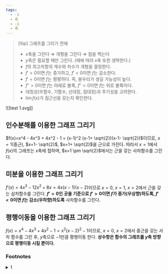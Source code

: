 ```yaml
---
tags:
  - -1
  - 축
  - -1
  - 축
---
```

>[!tip]  그래프를 그리기 전에
>- $x$축을 그린다 $\Rightarrow$ 개형을 그린다 $\Rightarrow$ 점을 찍는다
>- $y$축은 필요할 때만 그린다. (때에 따라 $x$축 또한 생략한다.)
>- $f$의 최고차항의 계수와 차수가 개형을 결정한다.
>- $f'>0$이면 $f$는 증가하고, $f'<0$이면 $f$는 감소한다.
>- $f'=0$이면 $f$는 평평하다. 즉, 봉우리가 생길 가능성이 높다.
>- $f''>0$이면 $f$는 아래로 볼록, $f''<0$이면 $f$는 위로 볼록이다.
>- 대칭성(우함수, 기함수, 선대칭, 점대칭)과 주기성을 고려한다.
>- $\lim f(x)$가 점근선을 갖는지 확인한다.

![[test 1.svg]]

## 인수분해를 이용한 그래프 그리기
$f(x)=x^4 - 4x^3 + 4x^2 - 1 = (x-1)^2 (x-1+ \sqrt{2})(x-1- \sqrt{2})$이므로, $x=1$(중근), $x=1- \sqrt{2}$, $x=1+ \sqrt{2}$을 근으로 가진다. 따라서 $x=1$에서 $f(x)$의 그래프는 $x$축에 접하며, $x=1 \pm \sqrt{2}$에서는 근을 갖는 사차함수를 그린다.

## 미분을 이용한 그래프 그리기
$f'(x) = 4x^3 - 12x^2 + 8x = 4x(x - 1)(x - 2)$이므로 $x=0$, $x=1$, $x=2$에서 근을 갖는 삼차함수를 그린다. **$f'=0$인 곳을 기준으로 $f'>0$이면 $f$가 증가(우상향)하도록, $f'<0$이면 $f$는 감소(우하향)하도록** 사차함수를 그린다.

## 평행이동을 이용한 그래프 그리기
$f(x) = x^4 - 4x^3 + 4x^2 - 1 = x^2 (x - 2)^2 - 1$이므로, $x=0$, $x=2$에서 중근을 갖는 사차 함수를 그린 후, $y$축으로 $-1$만큼 평행이동 한다. **상수항은 함수의 그래프를 $y$축 방향으로 평행이동 시킬 뿐이다.**

### Footnotes
<details><summary>1</summary>
```tikz
\begin{document}
\begin{tikzpicture}[scale=1.2]
	%1
    \draw[-latex] (-1.5,0) -- (3,0) node[right] {$x$};
    \draw[-latex, dotted, line width=1pt] (0,-1.3) -- (0,1.7) node[above] {$y$};
    
    \draw[smooth, line width=1.5pt] plot[domain=-0.6:2.6] (\x,{(\x)^2*(\x-2)^2-1});
    
	\node at (-0.41,-0.3) [left] {$1-\sqrt2$};
	\node at (1,-0.1) [below] {$1$};
	\node at (2.41,-0.3) [right] {$1+\sqrt2$};

	\fill (-0.41,0) circle (1.5pt);
	\fill (1,0) circle (1.5pt);
	\fill (2.41,0) circle (1.5pt);

	%2
	\begin{scope}[shift={(5,0)}]

    \draw[-latex,dotted,line width=1pt] (-1.5,2) -- (3,2) node[right] {$x$};
    
    \draw[smooth, orange, dotted, line width=1.5pt] plot[domain=-0.1:2.1] (\x,{4*\x*(\x-1)*(\x-2)+2});
    \draw[smooth, line width=1.5pt] plot[domain=-0.6:2.6] (\x,{(\x)^2*(\x-2)^2-1});
    
	\node[orange] at (0,1.7) [left] {$0$};
	\node[orange] at (0.9,1.9) [below] {$1$};
	\node[orange] at (2,1.7) [right] {$2$};
	\node at (2.1,3) [right, orange] {$f'(x)$};

	\fill[orange] (0,2) circle (1.5pt);
	\fill[orange] (1,2) circle (1.5pt);
	\fill[orange] (2,2) circle (1.5pt);

	\fill (0,-1) circle (1.5pt);
	\fill (1,0) circle (1.5pt);
	\fill (2,-1) circle (1.5pt);

	\draw[dashed] (0,2) -- (0,-1);
	\draw[dashed] (1,2) -- (1,0);
	\draw[dashed] (2,2) -- (2,-1);

	\end{scope}

	%3
	\begin{scope}[shift={(10,0)}]
	
	\draw[-latex] (-1.5,0) -- (3,0) node[right] {$x$};
    \draw[-latex] (0,-1.3) -- (0,1.7) node[above] {$y$};
    
    \draw[smooth, orange, line width=1.5pt, dotted] plot[domain=-0.6:2.6] (\x,{(\x)^2*(\x-2)^2});
    \draw[smooth, line width=1.5pt] plot[domain=-0.6:2.6] (\x,{(\x)^2*(\x-2)^2-1});
    
	\node[orange] at (0,-0.2) [left] {$0$};
	\node[orange] at (2.2,0) [below] {$2$};
	\node at (-0.2,-1) [left] {$-1$};

	\fill[orange] (0,0) circle (1.5pt);
	\fill[orange] (2,0) circle (1.5pt);
	\fill (0,-1) circle (1.5pt);
	
	\draw[dashed] (2,0) -- (2,-1);
	\draw[dashed] (0,-1) -- (2,-1);
	
	\end{scope}
	  
\end{tikzpicture}
\end{document}
```
</details>